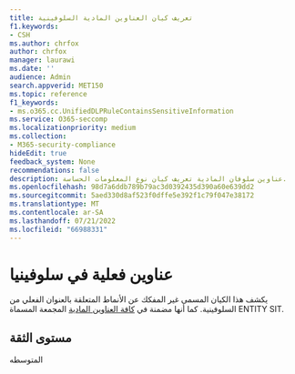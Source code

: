 ```yaml
---
title: تعريف كيان العناوين المادية السلوفينية
f1.keywords:
- CSH
ms.author: chrfox
author: chrfox
manager: laurawi
ms.date: ''
audience: Admin
search.appverid: MET150
ms.topic: reference
f1_keywords:
- ms.o365.cc.UnifiedDLPRuleContainsSensitiveInformation
ms.service: O365-seccomp
ms.localizationpriority: medium
ms.collection:
- M365-security-compliance
hideEdit: true
feedback_system: None
recommendations: false
description: عناوين سلوفان المادية تعريف كيان نوع المعلومات الحساسة.
ms.openlocfilehash: 98d7a6ddb789b79ac3d0392435d390a60e639dd2
ms.sourcegitcommit: 5aed330d8af523f0dffe5e392f1c79f047e38172
ms.translationtype: MT
ms.contentlocale: ar-SA
ms.lasthandoff: 07/21/2022
ms.locfileid: "66988331"
---
```

# <a name="slovenia-physical-addresses"></a>عناوين فعلية في سلوفينيا

يكشف هذا الكيان المسمى غير المفكك عن الأنماط المتعلقة بالعنوان الفعلي من  السلوفينية. كما أنها مضمنة في [كافة العناوين المادية](sit-defn-all-physical-addresses.md) المجمعة المسماة ENTITY SIT.

## <a name="confidence-level"></a>مستوى الثقة

المتوسطه